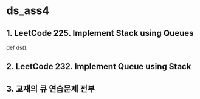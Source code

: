 # ds_ass4
## 1. LeetCode 225. Implement Stack using Queues
def ds():


## 2. LeetCode 232. Implement Queue using Stack


## 3. 교재의 큐 연습문제 전부
